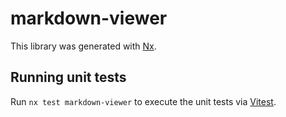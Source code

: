 # markdown-viewer

This library was generated with [Nx](https://nx.dev).

## Running unit tests

Run `nx test markdown-viewer` to execute the unit tests via [Vitest](https://vitest.dev/).
